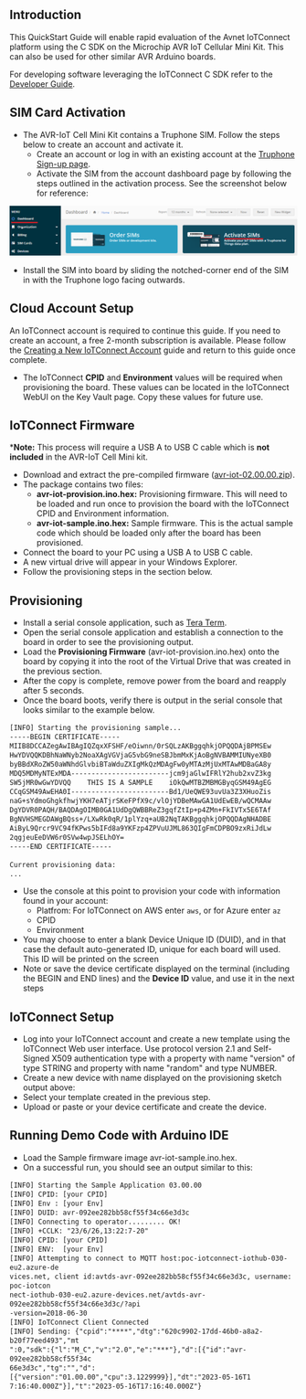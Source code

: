 ## Introduction
This QuickStart Guide will enable rapid evaluation of the Avnet IoTConnect platform using the C SDK on the Microchip AVR IoT Cellular Mini Kit.  This can also be used for other similar AVR Arduino boards.

For developing software leveraging the IoTConnect C SDK refer to the [Developer Guide](README.md).

## SIM Card Activation

* The AVR-IoT Cell Mini Kit contains a Truphone SIM. Follow the steps below to create an account and activate it.
  * Create an account or log in with an existing account at the [Truphone Sign-up page](https://account.truphone.com/register).
  * Activate the SIM from the account dashboard page by following the steps outlined in the activation process. 
    See the screenshot below for reference:

![Truphone Activation](media/truphone-activate-sim.png "Truphone Activation")

* Install the SIM into board by sliding the notched-corner end of the SIM in with the Truphone logo facing outwards.

## Cloud Account Setup
An IoTConnect account is required to continue this guide. If you need to create an account, a free 2-month subscription is available.  Please follow the [Creating a New IoTConnect Account](https://github.com/avnet-iotconnect/avnet-iotconnect.github.io/blob/main/documentation/iotconnect/subscription/subscription.md) guide and return to this guide once complete.
* The IoTConnect **CPID** and **Environment** values will be required when provisioning the board. These values can be located in the IoTConnect WebUI on the Key Vault page. Copy these values for future use.

## IoTConnect Firmware
***Note:** This process will require a USB A to USB C cable which is **not included** in the AVR-IoT Cell Mini kit.

* Download and extract the pre-compiled firmware ([avr-iot-02.00.00.zip](https://saleshosted.z13.web.core.windows.net/sdk/arduino/avr-iot-02.00.00.zip)).
* The package contains two files:
  * **avr-iot-provision.ino.hex:** Provisioning firmware. This will need to be loaded and run once to provision the board with the IoTConnect CPID and Environment information.
  * **avr-iot-sample.ino.hex:** Sample firmware. This is the actual sample code which should be loaded only after the board has been provisioned.
* Connect the board to your PC using a USB A to USB C cable.
* A new virtual drive will appear in your Windows Explorer.
* Follow the provisioning steps in the section below.

## Provisioning

* Install a serial console application, such as [Tera Term](https://ttssh2.osdn.jp/index.html.en).
* Open the serial console application and establish a connection to the board in order to see the provisioning output.
* Load the **Provisioning Firmware** (avr-iot-provision.ino.hex) onto the board by copying it into the root of the Virtual Drive that was created in the previous section.
* After the copy is complete, remove power from the board and reapply after 5 seconds.
* Once the board boots, verify there is output in the serial console that looks similar to the example below.

```
[INFO] Starting the provisioning sample...
-----BEGIN CERTIFICATE-----
MIIB8DCCAZegAwIBAgIQZqxXFSHF/eOiwnn/0rSQLzAKBggqhkjOPQQDAjBPMSEw
HwYDVQQKDBhNaWNyb2NoaXAgVGVjaG5vbG9neSBJbmMxKjAoBgNVBAMMIUNyeXB0
byBBdXRoZW50aWNhdGlvbiBTaWduZXIgMkQzMDAgFw0yMTAzMjUxMTAwMDBaGA8y
MDQ5MDMyNTExMDA------------------------jcm9jaGlwIFRlY2hub2xvZ3kg
SW5jMR0wGwYDVQQ    THIS IS A SAMPLE    iOkQwMTBZMBMGByqGSM49AgEG
CCqGSM49AwEHA0I------------------------Bd1/UeQWE93uvUa3Z3XHuoZis
naG+sYdmoGhgkfhwjYKH7eATjrSKeFPfX9c/vlOjYDBeMAwGA1UdEwEB/wQCMAAw
DgYDVR0PAQH/BAQDAgOIMB0GA1UdDgQWBBReZ3gqfZtIp+p4ZMn+FkIVTx5E6TAf
BgNVHSMEGDAWgBQss+/LXwRk0qR/1plYzq+aUB2NqTAKBggqhkjOPQQDAgNHADBE
AiByL9Qrcr9VC94fKPws5bIFd8a9YKFzp4ZPVuUJML863QIgFmCDPBO9zxRiJdLw
2qgjeuEeDVW6r0SVw4wpJSELhOY=
-----END CERTIFICATE-----

Current provisioning data:
...
```
* Use the console at this point to provision your code with information found in your account:
  * Platfrom: For IoTConnect on AWS enter ```aws```, or for Azure enter ```az``` 
  * CPID
  * Environment
* You may choose to enter a blank Device Unique ID (DUID), and in that case the default 
auto-generated ID, unique for each board will used. This ID will be printed on the screen
* Note or save the device certificate displayed on the terminal (including the BEGIN and END lines) 
 and the **Device ID** value, and use it in the next steps

## IoTConnect Setup

* Log into your IoTConnect account and create a new template using the IoTConnect Web user interface.
Use protocol version 2.1 and Self-Signed X509 authentication type with a property with name "version" of type STRING and property with name
"random" and type NUMBER.
* Create a new device with name displayed on the provisioning sketch output above:
* Select your template created in the previous step.
* Upload or paste or your device certificate and create the device.

## Running Demo Code with Arduino IDE

* Load the Sample firmware image avr-iot-sample.ino.hex. 
* On a successful run, you should see an output similar to this:

```
[INFO] Starting the Sample Application 03.00.00
[INFO] CPID: [your CPID]
[INFO] Env : [your Env]
[INFO] DUID: avr-092ee282bb58cf55f34c66e3d3c
[INFO] Connecting to operator......... OK!
[INFO] +CCLK: "23/6/26,13:22:7-20"
[INFO] CPID: [your CPID]
[INFO] ENV:  [your Env]
[INFO] Attempting to connect to MQTT host:poc-iotconnect-iothub-030-eu2.azure-de
vices.net, client id:avtds-avr-092ee282bb58cf55f34c66e3d3c, username: poc-iotcon
nect-iothub-030-eu2.azure-devices.net/avtds-avr-092ee282bb58cf55f34c66e3d3c/?api
-version=2018-06-30
[INFO] IoTConnect Client Connected
[INFO] Sending: {"cpid":"****","dtg":"620c9902-17dd-46b0-a8a2-b20f77eed493","mt
":0,"sdk":{"l":"M_C","v":"2.0","e":"***"},"d":[{"id":"avr-092ee282bb58cf55f34c
66e3d3c","tg":"","d":[{"version":"01.00.00","cpu":3.1229999}],"dt":"2023-05-16T1
7:16:40.000Z"}],"t":"2023-05-16T17:16:40.000Z"}
```
